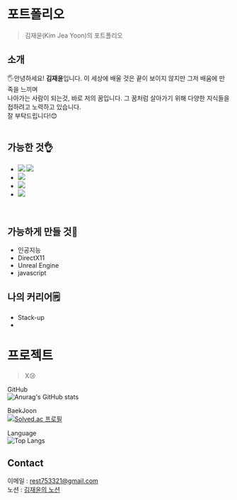 # **포트폴리오**
>김재윤(Kim Jea Yoon)의 포트폴리오
## 소개
🖐️안녕하세요! **김재윤**입니다. 이 세상에 배울 것은 끝이 보이지 않지만 그저 배움에 만족을 느끼며<br> 나아가는 사람이 되는것, 바로 저의 꿈입니다. 그 꿈처럼 살아가기 위해 다양한 지식들을 접하려고 노력하고 있습니다. <br>
잘 부탁드립니다!😊
<br>
<br>
## 가능한 것👌
* **<img src="https://img.shields.io/badge/-75acff.svg?style=plastic&logo=c&logoColor=f9fbfe"/> <img src="https://img.shields.io/badge/-75acff.svg?style=plastic&logo=cplusplus&logoColor=f9fbfe"/>**
* **<img src="https://img.shields.io/badge/Win32-75acff.svg?style=plastic&logo=gitforwindows&logoColor=f9fbfe"/>**
* **<img src="https://img.shields.io/badge/-75acff.svg?style=plastic&logo=python&logoColor=f9fbfe"/>**
* **<img src="https://img.shields.io/badge/-75acff.svg?style=plastic&logo=r&logoColor=f9fbfe"/>**
<br>

## 가능하게 만들 것👊
* 인공지능
* DirectX11
* Unreal Engine
* javascript
  <br>

## 나의 커리어🗒
* Stack-up
*

# 프로젝트
>X😢    
>

GitHub
<br>
![Anurag's GitHub stats](https://github-readme-stats.vercel.app/api?username=LemonHater&show_icons=true&theme=radical)

BaekJoon
<br>
[![Solved.ac 프로필](http://mazassumnida.wtf/api/v2/generate_badge?boj=rest753321)](https://solved.ac/rest753321)

Language
<br>
![Top Langs](https://github-readme-stats.vercel.app/api/top-langs/?username=LemonHater&layout=compact)
## Contact
이메일 : rest753321@gmail.com<br>
노션 : [김재윤의 노션](https://www.notion.so/111284dc854580d282d8d752b3826120?pvs=4)
